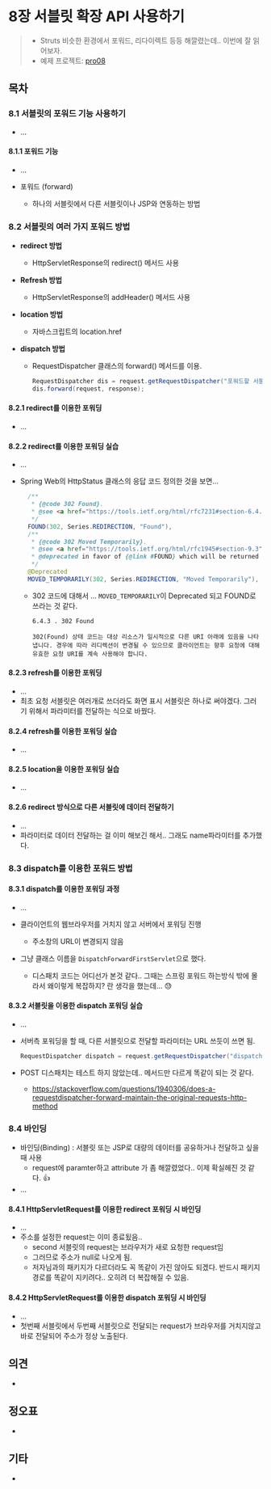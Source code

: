 # 8장 서블릿 확장 API 사용하기

> * Struts 비슷한 환경에서 포워드, 리다이렉트 등등 해깔렸는데.. 이번에 잘 읽어보자.
> * 예제 프로젝트: [pro08](pro08)



## 목차

### 8.1 서블릿의 포워드 기능 사용하기

* ...

#### 8.1.1 포워드 기능

* ...

* 포워드 (forward)
  * 하나의 서블릿에서 다른 서블릿이나 JSP와 연동하는 방법



### 8.2 서블릿의 여러 가지 포워드 방법

* **redirect 방법**

  * HttpServletResponse의 redirect() 메서드 사용

* **Refresh 방법**

  * HttpServletResponse의 addHeader() 메서드 사용

* **location 방법**

  * 자바스크립트의 location.href

* **dispatch 방법**

  * RequestDispatcher 클래스의 forward() 메서드를 이용.

    ```java
    RequestDispatcher dis = request.getRequestDispatcher("포워드할 서블릿 또는 JSP");
    dis.forward(request, response);
    ```



#### 8.2.1 redirect를 이용한 포워딩

* ...

#### 8.2.2  redirect를 이용한 포워딩 실습

* ...

* Spring Web의 HttpStatus 클래스의 응답 코드 정의한 것을 보면...

  ```java
  	/**
  	 * {@code 302 Found}.
  	 * @see <a href="https://tools.ietf.org/html/rfc7231#section-6.4.3">HTTP/1.1: Semantics and Content, section 6.4.3</a>
  	 */
  	FOUND(302, Series.REDIRECTION, "Found"),
  	/**
  	 * {@code 302 Moved Temporarily}.
  	 * @see <a href="https://tools.ietf.org/html/rfc1945#section-9.3">HTTP/1.0, section 9.3</a>
  	 * @deprecated in favor of {@link #FOUND} which will be returned from {@code HttpStatus.valueOf(302)}
  	 */
  	@Deprecated
  	MOVED_TEMPORARILY(302, Series.REDIRECTION, "Moved Temporarily"),
  ```

  * 302 코드에 대해서 ... `MOVED_TEMPORARILY`이 Deprecated 되고 FOUND로 쓰라는 것 같다.

    ```
    6.4.3 . 302 Found
    
    302(Found) 상태 코드는 대상 리소스가 일시적으로 다른 URI 아래에 있음을 나타냅니다. 경우에 따라 리디렉션이 변경될 수 있으므로 클라이언트는 향후 요청에 대해 유효한 요청 URI를 계속 사용해야 합니다.
    ```

    

#### 8.2.3 refresh를 이용한 포워딩

* ...
* 최초 요청 서블릿은 여러개로 쓰더라도 화면 표시 서블릿은 하나로 써야겠다. 그러기 위해서 파라미터를 전달하는 식으로 바꿨다.

#### 8.2.4 refresh를 이용한 포워딩 실습

* ...

#### 8.2.5 location을 이용한 포워딩 실습

* ...

#### 8.2.6 redirect 방식으로 다른 서블릿에 데이터 전달하기

* ...
* 파라미터로 데이터 전달하는 걸 이미 해보긴 해서.. 그래도 name파라미터를 추가했다.





### 8.3 dispatch를 이용한 포워드 방법

#### 8.3.1 dispatch를 이용한 포워딩 과정

* ...
* 클라이언트의 웹브라우저를 거치지 않고 서버에서 포워딩 진행
  * 주소창의 URL이 변경되지 않음

* 그냥 클래스 이름을 `DispatchForwardFirstServlet`으로 했다.
  * 디스패치 코드는 어디선가 본것 같다.. 그때는 스프링 포워드 하는방식 밖에 몰라서 왜이렇게 복잡하지? 란 생각을 했는데... 😓



#### 8.3.2 서블릿을 이용한 dispatch 포워딩 실습

* ...

* 서버측 포워딩을 할 때, 다른 서블릿으로 전달할 파라미터는 URL 쓰듯이 쓰면 됨.

  ```java
  RequestDispatcher dispatch = request.getRequestDispatcher("dispatchForwardSecond?name=lee");
  ```

* POST 디스패치는 테스트 하지 않았는데.. 메서드만 다르게 똑같이 되는 것 같다.

  * https://stackoverflow.com/questions/1940306/does-a-requestdispatcher-forward-maintain-the-original-requests-http-method



### 8.4 바인딩

* 바인딩(Binding) : 서블릿 또는 JSP로 대량의 데이터를 공유하거나 전달하고 싶을 때 사용
  * request에 paramter하고 attribute 가 좀 해깔렸었다.. 이제 확실헤진 것 같다. 👍
* ...
  

#### 8.4.1 HttpServletRequest를 이용한 redirect 포워딩 시 바인딩

* ...
* 주소를 설정한 request는 이미 종료됬음..
  * second 서블릿의 request는 브라우저가 새로 요청한 request임
  * 그러므로 주소가 null로 나오게 됨.
  * 저자님과의 패키지가 다르더라도 꼭 똑같이 가진 않아도 되겠다. 반드시 패키지 경로를 똑같이 지키려다.. 오히려 더 복잡해질 수 있음.

#### 8.4.2 HttpServletRequest를 이용한 dispatch 포워딩 시 바인딩

* ...
* 첫번째 서블릿에서 두번째 서블릿으로 전달되는 request가 브라우저를 거치지않고 바로 전달되어 주소가 정상 노출된다.






## 의견

* 

  

## 정오표

* 



## 기타

* 
  
